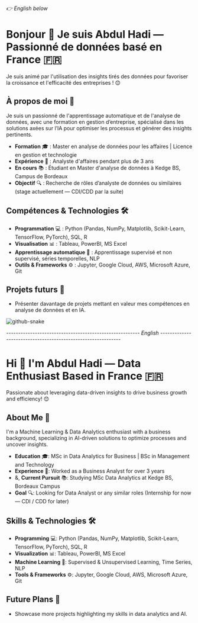 *👉 English below*

# Bonjour 👋 Je suis Abdul Hadi — Passionné de données basé en France 🇫🇷

Je suis animé par l'utilisation des insights tirés des données pour favoriser la croissance et l'efficacité des entreprises ! 😊

## À propos de moi 🌟

Je suis un passionné de l'apprentissage automatique et de l'analyse de données, avec une formation en gestion d’entreprise, spécialisé dans les solutions axées sur l’IA pour optimiser les processus et générer des insights pertinents.

- **Formation** 🎓 : Master en analyse de données pour les affaires | Licence en gestion et technologie
- **Expérience** 💼 : Analyste d'affaires pendant plus de 3 ans
- **En cours** 📚 : Étudiant en Master d'analyse de données à Kedge BS, Campus de Bordeaux
- **Objectif** 🔍 : Recherche de rôles d’analyste de données ou similaires (stage actuellement — CDI/CDD par la suite)

## Compétences & Technologies 🛠️

- **Programmation** 💻 : Python (Pandas, NumPy, Matplotlib, Scikit-Learn, TensorFlow, PyTorch), SQL, R
- **Visualisation** 📊 : Tableau, PowerBI, MS Excel
- **Apprentissage automatique** 🤖 : Apprentissage supervisé et non supervisé, séries temporelles, NLP
- **Outils & Frameworks** ⚙️ : Jupyter, Google Cloud, AWS, Microsoft Azure, Git

## Projets futurs 🚀

- Présenter davantage de projets mettant en valeur mes compétences en analyse de données et en IA.</br>

<picture>
  <source media="(prefers-color-scheme: dark)" srcset="https://raw.githubusercontent.com/tobiasmeyhoefer/tobiasmeyhoefer/output/github-snake-dark.svg" />
  <source media="(prefers-color-scheme: light)" srcset="https://raw.githubusercontent.com/tobiasmeyhoefer/tobiasmeyhoefer/output/github-snake.svg" />
  <img alt="github-snake" src="https://raw.githubusercontent.com/tobiasmeyhoefer/tobiasmeyhoefer/output/github-snake.svg" />
</picture>

*-------------------------------------------------------- English -------------------------------------------------------------*


# Hi 👋 I'm Abdul Hadi — Data Enthusiast Based in France 🇫🇷

Passionate about leveraging data-driven insights to drive business growth and efficiency! 😊

## About Me 🌟

I'm a Machine Learning & Data Analytics enthusiast with a business background, specializing in AI-driven solutions to optimize processes and uncover insights.

- **Education** 🎓: MSc in Data Analytics for Business | BSc in Management and Technology
- **Experience** 💼: Worked as a Business Analyst for over 3 years
- &, **Current Pursuit** 📚: Studying MSc Data Analytics at Kedge BS, Bordeaux Campus
- **Goal** 🔍: Looking for Data Analyst or any similar roles (Internship for now — CDI / CDD for later)

## Skills & Technologies 🛠️

- **Programming** 💻: Python (Pandas, NumPy, Matplotlib, Scikit-Learn, TensorFlow, PyTorch), SQL, R
- **Visualization** 📊: Tableau, PowerBI, MS Excel
- **Machine Learning** 🤖: Supervised & Unsupervised Learning, Time Series, NLP
- **Tools & Frameworks** ⚙️: Jupyter, Google Cloud, AWS, Microsoft Azure, Git

## Future Plans 🚀

- Showcase more projects highlighting my skills in data analytics and AI.
<!--
# 💻 Tech Stack:
![Python](https://img.shields.io/badge/python-3670A0?style=for-the-badge&logo=python&logoColor=ffdd54) ![MySQL](https://img.shields.io/badge/MySQL-4479A1?style=for-the-badge&logo=mysql&logoColor=white) ![CSS3](https://img.shields.io/badge/css3-%231572B6.svg?style=for-the-badge&logo=css3&logoColor=white) ![HTML5](https://img.shields.io/badge/html5-%23E34F26.svg?style=for-the-badge&logo=html5&logoColor=white)![AWS](https://img.shields.io/badge/AWS-%23FF9900.svg?style=for-the-badge&logo=amazon-aws&logoColor=white) ![Google Cloud](https://img.shields.io/badge/GoogleCloud-%234285F4.svg?style=for-the-badge&logo=google-cloud&logoColor=white)![Adobe Photoshop](https://img.shields.io/badge/adobe%20photoshop-%2331A8FF.svg?style=for-the-badge&logo=adobe%20photoshop&logoColor=white) ![Notion](https://img.shields.io/badge/Notion-%23000000.svg?style=for-the-badge&logo=notion&logoColor=white)
-->
